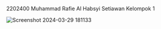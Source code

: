 2202400 
Muhammad Rafie Al Habsyi Setiawan
Kelompok 1


![Screenshot 2024-03-29 181133](https://github.com/ssamu11/TP2PROVIS/assets/134787786/6484f853-41a3-45b9-8bd5-f83e4cd5f8e4)
